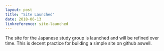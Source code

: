 ```yaml
---
layout: post
title: "Site Launched"
date: 2018-06-13
linkreference: site-launched
---
```


The site for the Japanese study group is launched and will be refined over time.  This is decent practice for building a simple site on github aswell.
